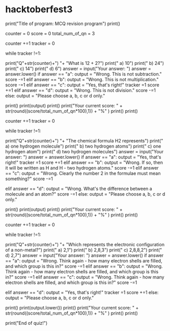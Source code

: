 # hacktoberfest3
print("Title of program: MCQ revision program")
print()

counter = 0
score = 0
total_num_of_qn = 3


counter +=1
tracker = 0

while tracker !=1:
  
  print("Q"+str(counter)+") "+ "What is 12 + 2?")
  print("   a) 10")
  print("   b) 24")
  print("   c) 14")
  print("   d) 6")
  answer = input("Your answer: ")
  answer = answer.lower()
  if answer == "a":
    output = "Wrong. This is not subtraction."
    score -=1
  elif answer == "b":
    output = "Wrong. This is not multiplication."
    score -=1
  elif answer == "c":
    output = "Yes, that's right!"
    tracker =1
    score +=1
  elif answer == "d":
    output = "Wrong. This is not division."
    score -=1
  else:
    output = "Please choose a, b, c or d only."
  
  print()
  print(output)
  print()
  print("Your current score: " + str(round((score/total_num_of_qn*100),1)) + "%"  )
  print()
  print()
  


counter +=1
tracker = 0

while tracker !=1:
  
  print("Q"+str(counter)+") "+ "The chemical formula H2 represents")
  print("   a) one hydrogen molecule")
  print("   b) two hydrogen atoms")
  print("   c) one hydrogen atom")
  print("   d) two hydrogen molecules")
  answer = input("Your answer: ")
  answer = answer.lower()
  if answer == "a":
    output = "Yes, that's right!"
    tracker =1
    score +=1
  elif answer == "b":
    output = "Wrong. If so, then it will be written as H and H - two hydrogen atoms."
    score -=1
  elif answer == "c":
    output = "Wrong. Clearly the number 2 in the formulae must mean something?"
    score -=1
    
  elif answer == "d":
    output = "Wrong. What's the difference between a molecule and an atom?"
    score -=1
  else:
    output = "Please choose a, b, c or d only."

  print()
  print(output)
  print()
  print("Your current score: " + str(round((score/total_num_of_qn*100),1)) + "%"  )
  print()
  print()
  
  

counter +=1
tracker = 0

while tracker !=1:
  
  print("Q"+str(counter)+") "+ "Which represents the electronic configuration of a non-metal?")
  print("   a) 2,1")
  print("   b) 2,8,3")
  print("   c) 2,8,8,2")
  print("   d) 2,7")
  answer = input("Your answer: ")
  answer = answer.lower()
  if answer == "a":
    output = "Wrong. Think again - how many electron shells are filled, and which group is this in?"
    score -=1
  elif answer == "b":
    output = "Wrong.  Think again - how many electron shells are filled, and which group is this in?"
    score -=1
  elif answer == "c":
    output = "Wrong.  Think again - how many electron shells are filled, and which group is this in?"
    score -=1
    
  elif answer == "d":
    output = "Yes, that's right!"
    tracker =1
    score +=1
  else:
    output = "Please choose a, b, c or d only."

  

  print()
  print(output.lower())
  print()
  print("Your current score: " + str(round((score/total_num_of_qn*100),1)) + "%"  )
  print()
  print()
  
print("End of quiz!")
  
